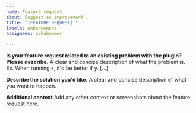 ```yaml
---
name: Feature request
about: Suggest an improvement
title: "[FEATURE REQUEST] "
labels: enhancement
assignees: echoboomer

---
```


**Is your feature request related to an existing problem with the plugin? Please describe.**
A clear and concise description of what the problem is. Ex. When running x, it'd be better if y. [...]

**Describe the solution you'd like.**
A clear and concise description of what you want to happen.

**Additional context**
Add any other context or screenshots about the feature request here.
